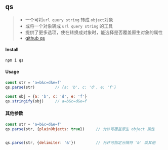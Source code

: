 ## qs

> * 一个可将`url query string` 转成 `object`对象
> * 或将一个对象转成 `url query string` 的工具
> * 提供了更多选项，使在转换成对象时，能选择是否覆盖原生对象的属性
> * [github qs](https://github.com/ljharb/qs)

#### Install

```bash
npm i qs
```

#### Usage

```js
const str = 'a=b&c=d&e=f'
qs.parse(str)         // {a: 'b', c: 'd', e: 'f'}

const obj = {a: 'b', c: 'd', e: 'f'}
qs.stringify(obj)     // a=b&c=d&e=f
```

#### 其他参数

```js
const str = 'a=b&c=d&e=f'
qs.parse(str, {plainObjects: true})     // 允许可覆盖原生 object 属性


qs.parse(str, {delimiter: '&'})         // 允许可指定分隔符 '&' 或其他

```
